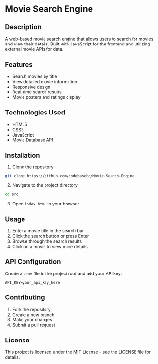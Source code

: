 # Movie Search Engine

## Description
A web-based movie search engine that allows users to search for movies and view their details. Built with JavaScript for the frontend and utilizing external movie APIs for data.

## Features
- Search movies by title
- View detailed movie information
- Responsive design
- Real-time search results
- Movie posters and ratings display

## Technologies Used
- HTML5
- CSS3
- JavaScript
- Movie Database API

## Installation
1. Clone the repository
```bash
git clone https://github.com/codebasebo/Movie-Search-Engine
```
2. Navigate to the project directory
```bash
cd src
```
3. Open `index.html` in your browser

## Usage
1. Enter a movie title in the search bar
2. Click the search button or press Enter
3. Browse through the search results
4. Click on a movie to view more details

## API Configuration
Create a `.env` file in the project root and add your API key:
```
API_KEY=your_api_key_here
```

## Contributing
1. Fork the repository
2. Create a new branch
3. Make your changes
4. Submit a pull request

## License
This project is licensed under the MIT License - see the LICENSE file for details.

